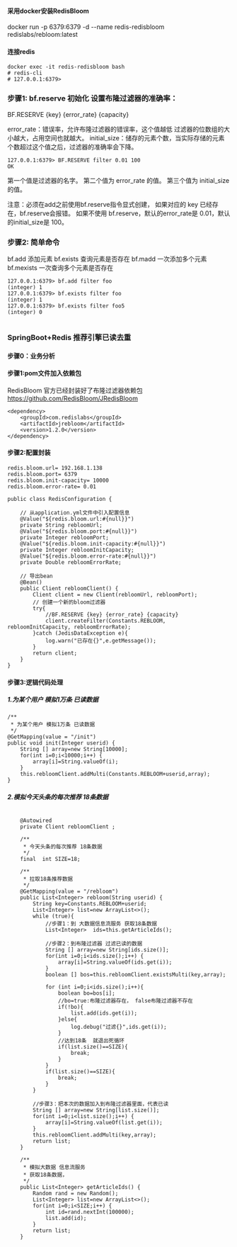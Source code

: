 
#### 采用docker安装RedisBloom

docker run -p 6379:6379 -d --name redis-redisbloom redislabs/rebloom:latest

#### 连接redis
```
docker exec -it redis-redisbloom bash
# redis-cli
# 127.0.0.1:6379> 
```


### 步骤1:  bf.reserve 初始化 设置布隆过滤器的准确率：
BF.RESERVE {key} {error_rate} {capacity}

error_rate：错误率，允许布隆过滤器的错误率，这个值越低 过滤器的位数组的大小越大，占用空间也就越大。
initial_size：储存的元素个数，当实际存储的元素个数超过这个值之后，过滤器的准确率会下降。
```
127.0.0.1:6379> BF.RESERVE filter 0.01 100
OK
```
第一个值是过滤器的名字。
第二个值为 error_rate 的值。
第三个值为 initial_size 的值。

注意：必须在add之前使用bf.reserve指令显式创建，
如果对应的 key 已经存在，bf.reserve会报错。
如果不使用 bf.reserve，默认的error_rate是 0.01，默认的initial_size是 100。

### 步骤2: 简单命令
bf.add 添加元素
bf.exists 查询元素是否存在
bf.madd 一次添加多个元素
bf.mexists 一次查询多个元素是否存在

```
127.0.0.1:6379> bf.add filter foo
(integer) 1
127.0.0.1:6379> bf.exists filter foo
(integer) 1
127.0.0.1:6379> bf.exists filter foo5
(integer) 0


```


### SpringBoot+Redis 推荐引擎已读去重
#### 步骤0：业务分析


#### 步骤1:pom文件加入依赖包
RedisBloom 官方已经封装好了布隆过滤器依赖包
https://github.com/RedisBloom/JRedisBloom

``` 
<dependency>
    <groupId>com.redislabs</groupId>
    <artifactId>jrebloom</artifactId>
    <version>1.2.0</version>
</dependency>
```
#### 步骤2:配置封装
``` 
redis.bloom.url= 192.168.1.138
redis.bloom.port= 6379
redis.bloom.init-capacity= 10000
redis.bloom.error-rate= 0.01

public class RedisConfiguration {

    // 从application.yml文件中引入配置信息
    @Value("${redis.bloom.url:#{null}}")
    private String rebloomUrl;
    @Value("${redis.bloom.port:#{null}}")
    private Integer rebloomPort;
    @Value("${redis.bloom.init-capacity:#{null}}")
    private Integer rebloomInitCapacity;
    @Value("${redis.bloom.error-rate:#{null}}")
    private Double rebloomErrorRate;

    // 导出bean
    @Bean()
    public Client rebloomClient() {
        Client client = new Client(rebloomUrl, rebloomPort);
        // 创建一个新的bloom过滤器
        try{
            //BF.RESERVE {key} {error_rate} {capacity}
            client.createFilter(Constants.REBLOOM, rebloomInitCapacity, rebloomErrorRate);
        }catch (JedisDataException e){
            log.warn("已存在{}",e.getMessage());
        }
        return client;
    }
}

```
#### 步骤3:逻辑代码处理

##### 1.为某个用户 模拟1万条 已读数据
``` 
/**
 * 为某个用户 模拟1万条 已读数据
 */
@GetMapping(value = "/init")
public void init(Integer userid) {
    String [] array=new String[10000];
    for(int i=0;i<10000;i++) {
        array[i]=String.valueOf(i);
    }
    this.rebloomClient.addMulti(Constants.REBLOOM+userid,array);
}
```

##### 2.模拟今天头条的每次推荐 18条数据
``` 

    @Autowired
    private Client rebloomClient ;

    /**
     * 今天头条的每次推荐 18条数据
     */
    final  int SIZE=18;

    /**
     * 拉取18条推荐数据
     */
    @GetMapping(value = "/rebloom")
    public List<Integer> rebloom(String userid) {
        String key=Constants.REBLOOM+userid;
        List<Integer> list=new ArrayList<>();
        while (true){
            //步骤1：到 大数据信息流服务 获取18条数据
            List<Integer>  ids=this.getArticleIds();

            //步骤2：到布隆过滤器 过滤已读的数据
            String [] array=new String[ids.size()];
            for(int i=0;i<ids.size();i++) {
                array[i]=String.valueOf(ids.get(i));
            }
            boolean [] bos=this.rebloomClient.existsMulti(key,array);

            for (int i=0;i<ids.size();i++){
                boolean bo=bos[i];
                //bo=true:布隆过滤器存在， false布隆过滤器不存在
                if(!bo){
                    list.add(ids.get(i));
                }else{
                    log.debug("过滤{}",ids.get(i));
                }
                //达到18条  就退出死循环
                if(list.size()==SIZE){
                    break;
                }
            }
            if(list.size()==SIZE){
                break;
            }
        }

        //步骤3：把本次的数据加入到布隆过滤器里面，代表已读
        String [] array=new String[list.size()];
        for(int i=0;i<list.size();i++) {
            array[i]=String.valueOf(list.get(i));
        }
        this.rebloomClient.addMulti(key,array);
        return list;
    }

    /**
     * 模拟大数据 信息流服务
     * 获取18条数据，
     */
    public List<Integer> getArticleIds() {
        Random rand = new Random();
        List<Integer> list=new ArrayList<>();
        for(int i=0;i<SIZE;i++) {
            int id=rand.nextInt(100000);
            list.add(id);
        }
        return list;
    }
```
